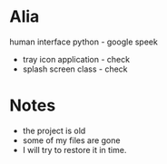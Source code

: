 # Alia
human interface python - google speek
- tray icon application - check
- splash screen class - check
# Notes
- the project is old
- some of my files are gone
- I will try to restore it in time.
